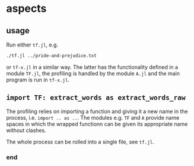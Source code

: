 # aspects

## usage

Run either `tf.jl`, e.g.

```sh
./tf.jl ../pride-and-prejudice.txt
```

or `tf-x.jl` in a similar way. The latter has the functionality defined in a module `TF.jl`, the profiling is handled by the module `A.jl` and the main program is run in `tf-x.jl`.

## `import TF: extract_words as extract_words_raw`

The profiling relies on importing a function and giving it a new name in the process, i.e. `import .. as ..`. The modules e.g. `TF` and `A` provide name spaces in which the wrapped functionn can be given its appropriate name without clashes.

The whole process can be rolled into a single file, see `tf.jl`.


### end
